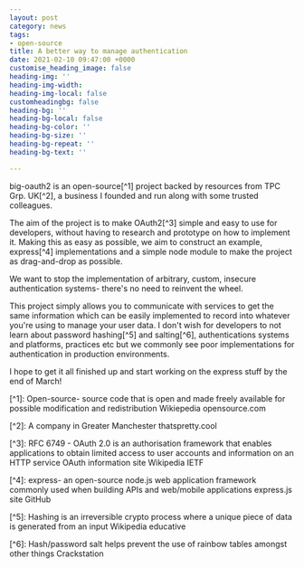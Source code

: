 ```yaml
---
layout: post
category: news
tags:
- open-source
title: A better way to manage authentication
date: 2021-02-10 09:47:00 +0000
customise_heading_image: false
heading-img: ''
heading-img-width: 
heading-img-local: false
customheadingbg: false
heading-bg: ''
heading-bg-local: false
heading-bg-color: ''
heading-bg-size: ''
heading-bg-repeat: ''
heading-bg-text: ''

---
```

big-oauth2 is an open-source\[^1\] project backed by resources from TPC Grp. UK\[^2\], a business I founded and run along with some trusted colleagues.

The aim of the project is to make OAuth2\[^3\] simple and easy to use for developers, without having to research and prototype on how to implement it. Making this as easy as possible, we aim to construct an example, express\[^4\] implementations and a simple node module to make the project as drag-and-drop as possible.

We want to stop the implementation of arbitrary, custom, insecure authentication systems- there's no need to reinvent the wheel.

This project simply allows you to communicate with services to get the same information which can be easily implemented to record into whatever you're using to manage your user data. I don't wish for developers to not learn about password hashing\[^5\] and salting\[^6\], authentications systems and platforms, practices etc but we commonly see poor implementations for authentication in production environments.

I hope to get it all finished up and start working on the express stuff by the end of March!

\[^1\]: Open-source- source code that is open and made freely available for possible modification and redistribution Wikiepedia opensource.com

\[^2\]: A company in Greater Manchester thatspretty.cool

\[^3\]: RFC 6749 - OAuth 2.0 is an authorisation framework that enables applications to obtain limited access to user accounts and information on an HTTP service OAuth information site Wikipedia IETF

\[^4\]: express- an open-source node.js web application framework commonly used when building APIs and web/mobile applications express.js site GitHub

\[^5\]: Hashing is an irreversible crypto process where a unique piece of data is generated from an input Wikipedia educative

\[^6\]: Hash/password salt helps prevent the use of rainbow tables amongst other things Crackstation
